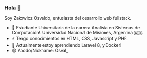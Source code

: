 ### Hola 👋

Soy Zakowicz Osvaldo, entusiasta del desarrollo web fullstack.

- 🔭 Estudiante Universitario de la carrera Analista en Sistemas de Computación!. Universidad Nacional de Misiones, Argentina 🇦🇷.
- ⚡ Tengo conocimientos en HTML, CSS, Javascript y PHP.
- 🌱 Actualmente estoy  aprendiendo Laravel 8, y Docker!
- 😄 Apodo/Nickname: Osval_

<!--
**OsvaldoZakowicz/OsvaldoZakowicz** is a ✨ _special_ ✨ repository because its `README.md` (this file) appears on your GitHub profile.

Here are some ideas to get you started:


- 👯 I’m looking to collaborate on ...
- 🤔 I’m looking for help with ...
- 💬 Ask me about ...
- 📫 How to reach me: ...
- 😄 Apodo/Nickname: Osval_
- ⚡ Fun fact: ...
-->
